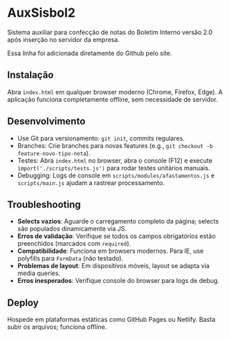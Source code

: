 # AuxSisbol2
 Sistema auxiliar para confecção de notas do Boletim Interno versão 2.0 após inserção no servidor da empresa.

Essa linha foi adicionada diretamente do Github pelo site.

## Instalação
Abra `index.html` em qualquer browser moderno (Chrome, Firefox, Edge). A aplicação funciona completamente offline, sem necessidade de servidor.

## Desenvolvimento
- Use Git para versionamento: `git init`, commits regulares.
- Branches: Crie branches para novas features (e.g., `git checkout -b feature-novo-tipo-nota`).
- Testes: Abra `index.html` no browser, abra o console (F12) e execute `import('./scripts/tests.js')` para rodar testes unitários manuais.
- Debugging: Logs de console em `scripts/modules/afastamentos.js` e `scripts/main.js` ajudam a rastrear processamento.

## Troubleshooting
- **Selects vazios**: Aguarde o carregamento completo da página; selects são populados dinamicamente via JS.
- **Erros de validação**: Verifique se todos os campos obrigatórios estão preenchidos (marcados com `required`).
- **Compatibilidade**: Funciona em browsers modernos. Para IE, use polyfills para `FormData` (não testado).
- **Problemas de layout**: Em dispositivos móveis, layout se adapta via media queries.
- **Erros inesperados**: Verifique console do browser para logs de debug.

## Deploy
Hospede em plataformas estáticas como GitHub Pages ou Netlify. Basta subir os arquivos; funciona offline.

